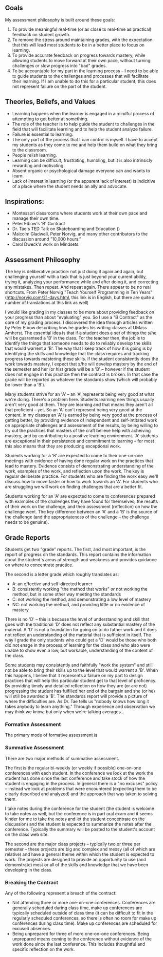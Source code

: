 ## Goals

My assessment philosophy is built around these goals:
1. To provide meaningful real-time (or as close to real-time as practical) feedback on student growth.
2. To remove the stress around maintaining grades, with the expectation that this will lead most students to be in a better place to focus on learning.
3. To provide accurate feedback on progress towards mastery, while allowing students to move forward at their own pace, without turning challenges or slow progress into "bad" grades.
4. To be accountable for my part in the learning process – I need to be able to guide students to the challenges and processes that will facilitate their learning. If I am unable to do this for a particular student, this does not represent failure on the part of the student.

## Theories, Beliefs, and Values

* Learning happens when the learner is engaged in a mindful process of attempting to get better at something.
* The role of the teacher is to help guide the student to challenges in the field that will facilitate learning and to help the student analyze failure.
* Failure is essential to learning.
* The only part of the process that I can control is myself. I have to accept my students as they come to me and help them build on what they bring to the classroom.
* People relish learning.
* Learning can be difficult, frustrating, humbling, but it is also intrinsicly rewarding and motivating.
* Absent organic or psychological damage everyone can and wants to learn.
* Lack of interest in learning (or the apparent lack of interest) is indicitive of a place where the student needs an ally and advocate.

## Inspirations:
* Montessori classrooms where students work at their own pace and manage their own time.
* Peter Elbow's 'B' Contract
* Dr. Tae's TED Talk on Skateboarding and Education ()
* Malcolm Gladwell, Peter Norvig, and many other contributors to the discussion around "10,000 hours."
* Carol Dweck's work on Mindsets

## Assessment Philosophy

The key is deliberative practice: not just doing it again and again, but challenging yourself with a task that is just beyond your current ability, trying it, analyzing your performance while and after doing it, and correcting any mistakes. Then repeat. And repeat again. There appear to be no real shortcuts. From Peter Norvig "Teach Yourself Programming in Ten Years" (http://norvig.com/21-days.html, this link is in English, but there are quite a number of translations at this link as well)

I would like grading in my classes to be more about providing feedback on your progress than about "evaluating" you. So I use a "B Contract" as the core of my grading process. I discovered the idea through articles written by Peter Elbow describing how he grades his writing classes at UMass Amherst. The essential idea is that if a student does a set of things the s/he will be guaranteed a 'B' in the class. For the teacher then, the job is to identify the things that someone needs to do to reliably develop the skills that would warrent a 'B'. The way that I keep track of how it is going is by identifying the skills and knowledge that the class requires and tracking progress towards mastering these skills. If the student consistently does the work towards mastery, I expect that s/he will develop mastery by the end of the semester and her (or his) grade will be a 'B' – however if the student does not engage in this practice then the contract is broken. In that case the grade will be reported as whatever the standards show (which will probably be lower than a 'B').

Many students strive for an 'A' – an 'A' represents being very good at what we're doing. There's a problem here. Students learning new things usually aren't very good at them. They are learning and that means they aren't all that proficient – yet. So an 'A' can't represent being very good at the content. In my classes an 'A' is earned by being very good at the process of getting better, by providing evidence of independent and self-intitated work on appropriate challenges and assessment of the results, by being willing to try out the practices that masters of the craft believe help with acheiving mastery, and by contributing to a positive learning environment. 'A' students are exceptional in their persistence and commitment to learning – for most this also means that they are producing exceptional work.

Students working for a 'B' are expected to come to their one-on-one meetings with evidence of having done regular work on the practices that lead to mastery. Evidence consists of demonstrating understanding of the work, examples of the work, and reflection upon the work. The key is regular deliberate practice. For students who are finding the work easy we'll discuss how to move faster or how to work towards an 'A'. For students who are struggling we will work on finding challenges that are a better fit.

Students working for an 'A' are expected to come to conferences prepared with examples of the challenges they have found for themselves, the results of their work on the challenge, and their assessment (reflection) on how the challenge went. The key difference between an 'A' and a 'B' is the source of the challenge (and the appropriateness of the challenge – the challenge needs to be genuine).

## Grade Reports

Students get two "grade" reports. The first, and most important, is the report of progress on the standards. This report contains the information about the student's areas of strength and weakness and provides guidance on where to concentrate practice.

The second is a letter grade which roughly translates as:
* A: an effective and self-directed learner
* B: consistently working "the method that works" _or_ not working the method, but in some other way meeting the standards
* C: not working the method, and demonstrating a low level of mastery
* NC: not working the method, and providing little or no evidence of mastery

There is no 'D' – this is because the level of understanding and skill that goes with the traditional 'D' does not reflect any substantial mastery of the material. A 'D' is not a foundation for going on to do futher work and it does not reflect an understanding of the material that is sufficient in itself. The way I grade the only students who could get a 'D' would be those who both did not enage in the process of learning for the class and who also were unable to show even a low, but workable, understanding of the content of the class.

Some students may consistently and faithfully "work the system" and still not be able to bring their skills up to the level that would warrent a 'B'. When this happens, I belive that it represents a failure on my part to design practices that will help this particular student get to that level of proficency. By providing timely and detailed reflection on how they are (or are not) progressing the student has fulfilled her end of the bargain and she (or he) will still be awarded a 'B'. The standards report will provide a picture of where the difficulties are. As Dr. Tae tells us "nobody knows how long it takes anybody to learn anything." Through experience and observation we may think we know, but only when we're talking averages…

### Formative Assessment

The primary mode of formative assessment is

### Summative Assessment

There are two major methods of summative assessment.

The first is the regular bi-weekly (or weekly if possible) one-on-one conferences with each student. In the conference we look at the work the student has done since the last conference and take stock of how the student is engaging in the process. In general there is a "no excuses" policy – instead we look at problems that were encountered (expecting them to be clearly described and analyzed) and the approach that was taken to solving them.

I take notes during the conference for the student (the student is welcome to take notes as well, but the conference is in part oral exam and it seems kinder for me to take the notes and let the student concentrate on the discussion) and the student is expected to summarize the notes after the conference. Typically the summary will be posted to the student's account on the class web site.

The second are the major class projects – typically two or three per semester – these projects are big and complex and messy (all of which are relative) and have a general theme within which the student is expected to work. The projects are designed to provide an opportunity to use (and demonstrate) most or all of the skills and knowledge that we have been developing in the class.

### Breaking the Contract

Any of the following represent a breach of the contract:
* Not attending three or more one-on-one conferences. Conferences are generally scheduled during class time, make up conferences are typically scheduled outside of class time (it can be difficult to fit in the regularly scheduled conferences, so there is often no room for make up conferences during class time). Make up conferences are scheduled for excused absences.
* Being unprepared for three of more one-on-one conferences. Being unprepared means coming to the conference without evidence of the work done since the last conference. This includes thoughtful and specific reflection on the work.
